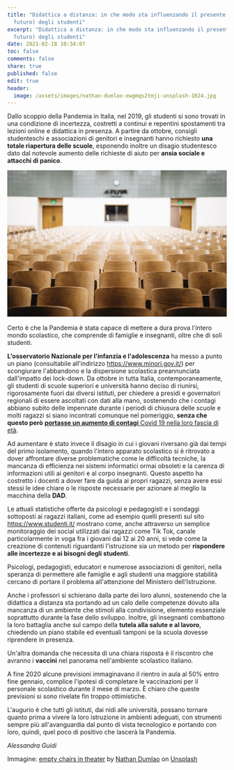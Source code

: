 ```yaml
---
title: "Didattica a distanza: in che modo sta influenzando il presente (e il
  futuro) degli studenti"
excerpt: "Didattica a distanza: in che modo sta influenzando il presente (e il
  futuro) degli studenti"
date: 2021-02-18 10:34:07
toc: false
comments: false
share: true
published: false
edit: true
header:
  image: /assets/images/nathan-dumlao-ewgmqs2tmji-unsplash-1024.jpg
---
```

Dallo scoppio della Pandemia in Italia, nel 2019, gli studenti si sono trovati in una condizione di incertezza, costretti a continui e repentini spostamenti tra lezioni online e didattica in presenza. A partire da ottobre, consigli studenteschi e associazioni di genitori e insegnanti hanno richiesto **una totale riapertura delle scuole**, esponendo inoltre un disagio studentesco dato dal notevole aumento delle richieste di aiuto per **ansia sociale e attacchi di panico**.

![](/assets/images/nathan-dumlao-ewgmqs2tmji-unsplash-1024.jpg "Sedie vuote in un teatro")

Certo è che la Pandemia è stata capace di mettere a dura prova l'intero mondo scolastico, che comprende di famiglie e insegnanti, oltre che di soli studenti.

**L'osservatorio Nazionale per l'infanzia e l'adolescenza** ha messo a punto un piano (consultabile all'indirizzo <https://www.minori.gov.it/>) per scongiurare l'abbandono e la dispersione scolastica preannunciata dall'impatto dei lock-down. Da ottobre in tutta Italia, contemporaneamente, gli studenti di scuole superiori e università hanno deciso di riunirsi, rigorosamente fuori dai diversi istituti, per chiedere a presidi e governatori regionali di essere ascoltati con dati alla mano, sostenendo che i contagi abbiano subito delle impennate durante i periodi di chiusura delle scuole e molti ragazzi si siano incontrati comunque nel pomeriggio, **senza che questo però** [**portasse un aumento di contagi** Covid 19 nella loro fascia di età](http://www.salute.gov.it/portale/nuovocoronavirus/dettaglioContenutiNuovoCoronavirus.jsp?area=nuovoCoronavirus&id=5351&lingua=italiano&menu=vuoto).

Ad aumentare è stato invece il disagio in cui i giovani riversano già dai tempi del primo isolamento, quando l'intero apparato scolastico si è ritrovato a dover affrontare diverse problematiche come le difficoltà tecniche, la mancanza di efficienza nei sistemi informatici ormai obsoleti e la carenza di informazioni utili ai genitori e al corpo insegnanti. Questo aspetto ha costretto i docenti a dover fare da guida ai propri ragazzi, senza avere essi stessi le idee chiare o le risposte necessarie per azionare al meglio la macchina della **DAD**.

Le attuali statistiche offerte da psicologi e pedagogisti e i sondaggi sottoposti ai ragazzi italiani, come ad esempio quelli presenti sul sito <https://www.studenti.it/> mostrano come, anche attraverso un semplice monitoraggio dei social utilizzati dai ragazzi come Tik Tok, canale particolarmente in voga fra i giovani dai 12 ai 20 anni, si vede come la creazione di contenuti riguardanti l'istruzione sia un metodo per **rispondere alle incertezze e ai bisogni degli studenti**.

Psicologi, pedagogisti, educatori e numerose associazioni di genitori, nella speranza di permettere alle famiglie e agli studenti una maggiore stabilità cercano di portare il problema all'attenzione del Ministero dell'Istruzione.

Anche i professori si schierano dalla parte dei loro alunni, sostenendo che la didattica a distanza sta portando ad un calo delle competenze dovuto alla mancanza di un ambiente che stimoli alla condivisione, elemento essenziale soprattutto durante la fase dello sviluppo. Inoltre, gli insegnanti combattono la loro battaglia anche sul campo della **tutela alla salute e al lavoro**, chiedendo un piano stabile ed eventuali tamponi se la scuola dovesse riprendere in presenza.

Un'altra domanda che necessita di una chiara risposta è il riscontro che avranno i **vaccini** nel panorama nell'ambiente scolastico italiano.

A fine 2020 alcune previsioni immaginavano il rientro in aula al 50% entro fine gennaio, complice l'ipotesi di completare le vaccinazioni per il personale scolastico durante il mese di marzo. È chiaro che queste previsioni si sono rivelate fin troppo ottimistiche.

L'augurio è che tutti gli istituti, dai nidi alle università, possano tornare quanto prima a vivere la loro istruzione in ambienti adeguati, con strumenti sempre più all'avanguardia dal punto di vista tecnologico e portando con loro, quindi, quel poco di positivo che lascerà la Pandemia.

*Alessandra Guidi*

Immagine: [empty chairs in theater](https://unsplash.com/photos/ewGMqs2tmJI) by [Nathan Dumlao](https://unsplash.com/@nate_dumlao?utm_source=unsplash&utm_medium=referral&utm_content=creditCopyText) on [Unsplash](https://unsplash.com/?utm_source=unsplash&utm_medium=referral&utm_content=creditCopyText)